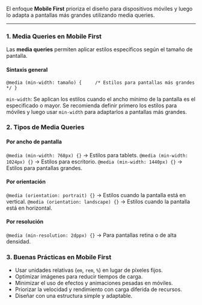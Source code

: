 El enfoque **Mobile First** prioriza el diseño para dispositivos móviles y luego lo adapta a pantallas más grandes utilizando media queries.

---
### **1. Media Queries en Mobile First**

Las **media queries** permiten aplicar estilos específicos según el tamaño de pantalla.

#### **Sintaxis general**
`@media (min-width: tamaño) {     /* Estilos para pantallas más grandes */ }`

`min-width`: Se aplican los estilos cuando el ancho mínimo de la pantalla es el especificado o mayor.
Se recomienda definir primero los estilos para móviles y luego usar `min-width` para adaptarlos a pantallas más grandes.

### **2. Tipos de Media Queries**

#### **Por ancho de pantalla**

`@media (min-width: 768px) {}` → Estilos para tablets.
`@media (min-width: 1024px) {}` → Estilos para escritorio.
`@media (min-width: 1440px) {}` → Estilos para pantallas grandes.

#### **Por orientación**

`@media (orientation: portrait) {}` → Estilos cuando la pantalla está en vertical.
`@media (orientation: landscape) {}` → Estilos cuando la pantalla está en horizontal.

#### **Por resolución**

`@media (min-resolution: 2dppx) {}` → Para pantallas retina o de alta densidad.

### **3. Buenas Prácticas en Mobile First**

- Usar unidades relativas (`em`, `rem`, `%`) en lugar de píxeles fijos.
- Optimizar imágenes para reducir tiempos de carga.
- Minimizar el uso de efectos y animaciones pesadas en móviles.
- Priorizar la velocidad y rendimiento con carga diferida de recursos.
- Diseñar con una estructura simple y adaptable.